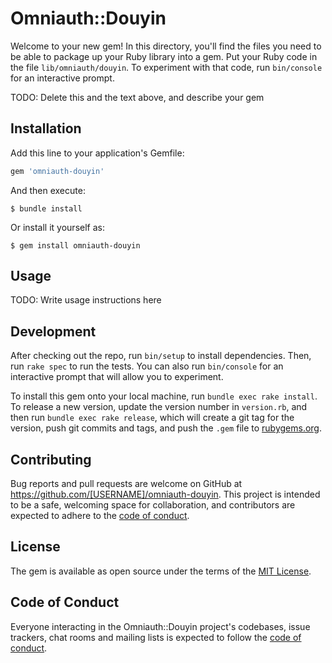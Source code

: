 # Omniauth::Douyin

Welcome to your new gem! In this directory, you'll find the files you need to be able to package up your Ruby library into a gem. Put your Ruby code in the file `lib/omniauth/douyin`. To experiment with that code, run `bin/console` for an interactive prompt.

TODO: Delete this and the text above, and describe your gem

## Installation

Add this line to your application's Gemfile:

```ruby
gem 'omniauth-douyin'
```

And then execute:

    $ bundle install

Or install it yourself as:

    $ gem install omniauth-douyin

## Usage

TODO: Write usage instructions here

## Development

After checking out the repo, run `bin/setup` to install dependencies. Then, run `rake spec` to run the tests. You can also run `bin/console` for an interactive prompt that will allow you to experiment.

To install this gem onto your local machine, run `bundle exec rake install`. To release a new version, update the version number in `version.rb`, and then run `bundle exec rake release`, which will create a git tag for the version, push git commits and tags, and push the `.gem` file to [rubygems.org](https://rubygems.org).

## Contributing

Bug reports and pull requests are welcome on GitHub at https://github.com/[USERNAME]/omniauth-douyin. This project is intended to be a safe, welcoming space for collaboration, and contributors are expected to adhere to the [code of conduct](https://github.com/[USERNAME]/omniauth-douyin/blob/master/CODE_OF_CONDUCT.md).


## License

The gem is available as open source under the terms of the [MIT License](https://opensource.org/licenses/MIT).

## Code of Conduct

Everyone interacting in the Omniauth::Douyin project's codebases, issue trackers, chat rooms and mailing lists is expected to follow the [code of conduct](https://github.com/[USERNAME]/omniauth-douyin/blob/master/CODE_OF_CONDUCT.md).
